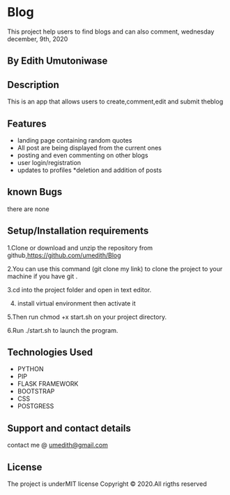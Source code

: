 # Blog

This project help users to find blogs and can also comment, wednesday december, 9th, 2020

## By Edith Umutoniwase

## Description

This is an app that allows users to create,comment,edit and submit theblog

## Features
- landing page containing random quotes
- All post are being displayed from the current ones
- posting and even commenting on other blogs
- user login/registration
- updates to profiles *deletion and addition of posts

## known Bugs

there are none

## Setup/Installation requirements

1.Clone or download and unzip the repository from github,https://github.com/umedith/Blog

2.You can use this command (git clone my link) to clone the project to your machine if you have git .

3.cd into the project folder and open in text editor. 

4. install virtual environment then activate it

5.Then run chmod +x start.sh on your project directory.

6.Run ./start.sh to launch the program.

## Technologies Used

- PYTHON
- PIP
- FLASK FRAMEWORK
- BOOTSTRAP
- CSS
- POSTGRESS

## Support and contact details

contact me @ umedith@gmail.com

## License

The project is underMIT license Copyright © 2020.All rigths reserved